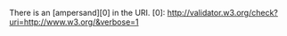 There is an [ampersand][0] in the URI.
[0]: http://validator.w3.org/check?uri=http://www.w3.org/&verbose=1